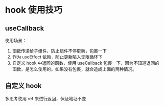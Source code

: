 # hook 使用技巧

## useCallback

使用场景：

1. 函数传递给子组件，防止组件不停更新，包裹一下
2. 作为 useEffect 依赖，防止更新陷入无限循环下
3. 自定义 hook 中返回的函数，使用 useCallback 包裹一下，因为不知道返回的函数，是怎么使用的。如果没有包裹，就会造成上面的两种情况。

## 自定义 hook

多思考使用 ref 来进行返回，保证地址不变
